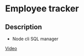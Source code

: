 # Employee tracker

## Description
- Node cli SQL manager   


[Video](https://drive.google.com/file/d/1YDnAohmdzPN-U5UNfoY10vG_g3GeUI8K/view?usp=sharing)